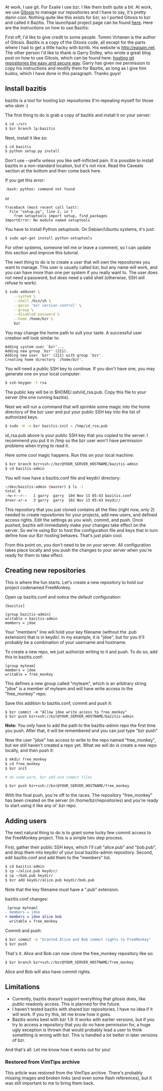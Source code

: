 <!-- :metadata:

title: Bazitis:  Gitosis for Bzr (Baazar)
tags: Programming, Python, Administration
publishedAt: 2008-11-26T00:24:01-07:00
summary:

At work, I use git.  For Exaile I use bzr.  I like them both quite a bit.  At
work, we use <a
href='http://eagain.net/gitweb/?p=gitosis.git;a=summary'>Gitosis</a> to manage
our repositories and I have to say, it's pretty damn cool.  Nothing quite like
this exists for bzr, so I ported Gitosis to bzr and called it Bazitis.  The
launchpad project page can be found <a
href='http://www.launchpad.net/bazitis'>here</a>.  Here are the instructions on
how to use Bazitis:

-->

<p>At work, I use git.  For Exaile I use bzr.  I like them both quite a bit.
At work, we use <a
href='http://eagain.net/gitweb/?p=gitosis.git;a=summary'>Gitosis</a> to manage
our repositories and I have to say, it's pretty damn cool.  Nothing quite like
this exists for bzr, so I ported Gitosis to bzr and called it Bazitis.  The
launchpad project page can be found <a
href='http://www.launchpad.net/bazitis'>here</a>.  Here are the instructions on
how to use Bazitis:</p>

<p>First off, I'd like to give credit to some people.  Tommi Virtanen is the
author of Gitosis.  Bazitis is a copy of the Gitosis code, all except for the
parts where I had to get a little hacky with bzrlib.  His website is <a
href='http://eagain.net'>http://eagain.net</a>.  The other person I'd like to
thank is Garry Dolley, who wrote a great blog post on how to use Gitosis, which
can be found here: <a
href='http://scie.nti.st/2007/11/14/hosting-git-repositories-the-easy-and-secure-way'>hosting
git repositories the easy and secure way</a>.  Garry has given me permission to
copy his instructions and modify them for Bazitis, as long as I give him kudos,
which I have done in this paragraph.  Thanks guys!</p>

<p><h2>Install bazitis</h2></p>

<p>bazitis is a tool for hosting bzr repositories (I'm repeating myself for
those who skim :)</p>

<p>The first thing to do is grab a copy of bazitis and install it on your
server:</p>

```bash
$ cd ~/src
$ bzr branch lp:bazitis
```

<p>Next, install it like so:</p>

```bash
$ cd bazitis
$ python setup.py install
```

<p>Don't use --prefix unless you like self-inflicted pain. It is possible to
install bazitis in a non-standard location, but it's not nice. Read the Caveats
section at the bottom and then come back here.</p>

<p>If you get this error:</p>

```bash
-bash: python: command not found
```

<p>or</p>

```
Traceback (most recent call last):
  File "setup.py", line 2, in ?
    from setuptools import setup, find_packages
ImportError: No module named setuptools
```

<p>You have to install Python setuptools. On Debian/Ubuntu systems, it's just:</p>

```bash
$ sudo apt-get install python-setuptools
```

<p>For other systems, someone tell me or leave a comment, so I can update this
section and improve this tutorial.</p>

<p>The next thing to do is to create a user that will own the repositories you
want to manage. This user is usually called bzr, but any name will work, and
you can have more than one per system if you really want to. The user does not
need a password, but does need a valid shell (otherwise, SSH will refuse to
work).</p>

```bash
$ sudo adduser \
    --system \
    --shell /bin/sh \
    --gecos 'bzr version control' \
    --group \
    --disabled-password \
    --home /home/bzr \
    bzr
```

<p>You may change the home path to suit your taste. A successful user creation
will look similar to:</p>

```
Adding system user `bzr'...
Adding new group `bzr' (211).
Adding new user `bzr' (211) with group `bzr'.
Creating home directory `/home/bzr'.
```

<p>You will need a public SSH key to continue. If you don't have one, you may
generate one on your local computer:</p>

```bash
$ ssh-keygen -t rsa
```

<p>The public key will be in $HOME/.ssh/id_rsa.pub. Copy this file to your
server (the one running bazitis).</p>

<p>Next we will run a command that will sprinkle some magic into the home
directory of the bzr user and put your public SSH key into the list of
authorized keys.</p>

```bash
$ sudo -H -u bzr bazitis-init < /tmp/id_rsa.pub
```

<p>id_rsa.pub above is your public SSH key that you copied to the server. I
recommend you put it in /tmp so the bzr user won't have permission problems
when trying to read it. </p>

<p>Here some cool magic happens. Run this on your local machine:</p>

```bash
$ bzr branch bzr+ssh://bzr@YOUR_SERVER_HOSTNAME/bazitis-admin
$ cd bazitis-admin
```

<p>You will now have a bazitis.conf file and keydir/ directory:</p>

```bash
~/dev/bazitis-admin (master) $ ls -l
total 8
-rw-r--r--   1 garry  garry  104 Nov 13 05:43 bazitis.conf
drwxr-xr-x   3 garry  garry  102 Nov 13 05:43 keydir/
```

<p>This repository that you just cloned contains all the files (right now, only
2) needed to create repositories for your projects, add new users, and defined
access rights. Edit the settings as you wish, commit, and push. Once pushed,
bazitis will immediately make your changes take effect on the server. So we're
using Bzr to host the configuration file and keys that in turn define how our
Bzr hosting behaves. That's just plain cool.</p>

<p>From this point on, you don't need to be on your server. All configuration
takes place locally and you push the changes to your server when you're ready
for them to take effect.</p>

<p><h2>Creating new repositories</h2></p>

<p>This is where the fun starts. Let's create a new repository to hold our
project codenamed FreeMonkey.</p>

<p>Open up bazitis.conf and notice the default configuration:</p>

```
[bazitis]

[group bazitis-admin]
writable = bazitis-admin
members = jdoe
```

<p>Your "members" line will hold your key filename (without the .pub extension)
that is in keydir/. In my example, it is "jdoe", but for you it'll probably be
a combination of your username and hostname.</p>

<p>To create a new repo, we just authorize writing to it and push. To do so,
add this to bazitis.conf:</p>

```
[group myteam]
members = jdoe
writable = free_monkey
```

<p>This defines a new group called "myteam", which is an arbitrary string.
"jdoe" is a member of myteam and will have write access to the "free_monkey"
repo.</p>

<p>Save this addition to bazitis.conf, commit and push it:</p>

```
$ bzr commit -m "Allow jdoe write access to free_monkey"
$ bzr push bzr+ssh://bzr@YOUR_SERVER_HOSTNAME/bazitis-admin
```

<p><b>Note:</b> You only have to add the path to the bazitis-admin repo the
first time you push.  After that, it will be remembered and you can just type
"bzr push"</p>

<p>Now the user "jdoe" has access to write to the repo named "free_monkey", but
we still haven't created a repo yet. What we will do is create a new repo
locally, and then push it:</p>

```bash
$ mkdir free_monkey
$ cd free_monkey
$ bzr init

# do some work, bzr add and commit files

$ bzr push bzr+ssh://bzr@YOUR_SERVER_HOSTNAME/free_monkey
```

<p>With the final push, you're off to the races. The repository "free_monkey"
has been created on the server (in /home/bzr/repositories) and you're ready to
start using it like any ol' bzr repo.</p>

<p><h2>Adding users</h2></p>

<p>The next natural thing to do is to grant some lucky few commit access to the
FreeMonkey project. This is a simple two step process.</p>

<p>First, gather their public SSH keys, which I'll call "alice.pub" and
"bob.pub", and drop them into keydir/ of your local bazitis-admin repository.
Second, edit bazitis.conf and add them to the "members" list.</p>

```bash
$ cd bazitis-admin
$ cp ~/alice.pub keydir/
$ cp ~/bob.pub keydir/
$ bzr add keydir/alice.pub keydir/bob.pub
```

<o>Note that the key filename must have a ".pub" extension.</p>

<p>bazitis.conf changes:</p>

```diff
 [group myteam]
- members = jdoe
+ members = jdoe alice bob
  writable = free_monkey
```

<p>Commit and push:</p>

```bash
$ bzr commit -m "Granted Alice and Bob commit rights to FreeMonkey"
$ bzr push
```

<p>That's it. Alice and Bob can now clone the free_monkey repository like so:</p>

```bash
$ bzr branch bzr+ssh://bzr@YOUR_SERVER_HOSTNAME/free_monkey
```

<p>Alice and Bob will also have commit rights. </p>

<p><h2>Limitations</h2></p>

<p><ul>
<li>Currently, bazitis doesn't support everything that gitosis does, like
public readonly access.  This is planned for the future.  </li>
 <li>I haven't
tested bazitis with shared bzr repositories.  I have no idea if it will work.
If you try this, let me know how it goes.</li>
 <li>Bazitis works best with
bzr 1.9.  It works with earlier versions, but if you try to access a repository
that you do no have permission for, a huge ugly exception is thrown that would
probably lead a user to think something is wrong with bzr.  This is handled a
lot better in later versions of bzr.</li>
</ul>
</p>

<p>And that's all.  Let me know how it works out for you!</p>

<div class="restored-from-archive">
  <h3>Restored from VimTips archive</h3>
  <p>
  This article was restored from the VimTips archive. There's probably
  missing images and broken links (and even some flash references), but it
  was still important to me to bring them back.
  </p>
</div>
